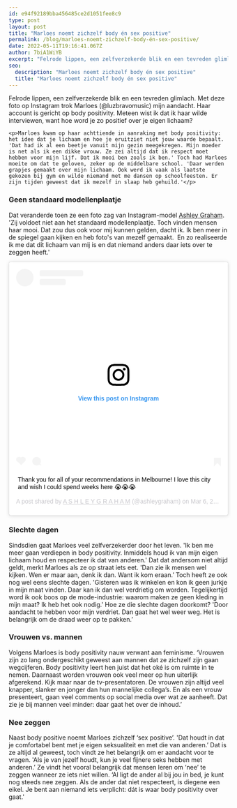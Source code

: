 ```yaml
---
id: e94f92189bba456485ce2d1051fee8c9
type: post
layout: post
title: "Marloes noemt zichzelf body én sex positive"
permalink: /blog/marloes-noemt-zichzelf-body-én-sex-positive/
date: 2022-05-11T19:16:41.067Z
author: 7biA1WiYB
excerpt: "Felrode lippen, een zelfverzekerde blik en een tevreden glimlach. Met deze foto op Instagram trok Marloes (@luzbravomusic) mijn aandacht. Haar account is gericht op body positivity. Meteen wist ik dat ik haar wilde interviewen, want hoe word je zo positief over je eigen lichaam?  "
seo:
  description: "Marloes noemt zichzelf body én sex positive"
  title: "Marloes noemt zichzelf body én sex positive"
---
```

Felrode lippen, een zelfverzekerde blik en een tevreden glimlach. Met deze foto op Instagram trok Marloes (@luzbravomusic) mijn aandacht. Haar account is gericht op body positivity. Meteen wist ik dat ik haar wilde interviewen, want hoe word je zo positief over je eigen lichaam?  

    <p>Marloes kwam op haar achttiende in aanraking met body positivity: het idee dat je lichaam en hoe je eruitziet niet jouw waarde bepaalt. 'Dat had ik al een beetje vanuit mijn gezin meegekregen. Mijn moeder is net als ik een dikke vrouw. Ze zei altijd dat ik respect moet hebben voor mijn lijf. Dat ik mooi ben zoals ik ben.' Toch had Marloes moeite om dat te geloven, zeker op de middelbare school. 'Daar werden grapjes gemaakt over mijn lichaam. Ook werd ik vaak als laatste gekozen bij gym en wilde niemand met me dansen op schoolfeesten. Er zijn tijden geweest dat ik mezelf in slaap heb gehuild.'</p>
<h3>Geen standaard modellenplaatje</h3>
<p>Dat veranderde toen ze een foto zag van Instagram-model <a href="https://www.instagram.com/ashleygraham/?hl=nl" target="_blank">Ashley Graham</a>. 'Zij voldoet niet aan het standaard modellenplaatje. Toch vinden mensen haar mooi. Dat zou dus ook voor mij kunnen gelden, dacht ik. Ik ben meer in de spiegel gaan kijken en heb foto's van mezelf gemaakt.  En zo realiseerde ik me dat dit lichaam van mij is en dat niemand anders daar iets over te zeggen heeft.'<div class="media media-element-container media-default"><div id="file-538889" class="file file-image file-image-oembed">

        
  
  <div class="content">
    
<blockquote class="instagram-media" data-instgrm-captioned="" data-instgrm-permalink="https://www.instagram.com/p/Bur8nY8AgMx/?utm_source=ig_embed&amp;utm_campaign=loading" data-instgrm-version="12" style=" background:#FFF; border:0; border-radius:3px; box-shadow:0 0 1px 0 rgba(0,0,0,0.5),0 1px 10px 0 rgba(0,0,0,0.15); margin: 1px; max-width:640px; min-width:326px; padding:0; width:99.375%; width:-webkit-calc(100% - 2px); width:calc(100% - 2px);"><div style="padding:16px;"> <a href="https://www.instagram.com/p/Bur8nY8AgMx/?utm_source=ig_embed&amp;utm_campaign=loading" style=" background:#FFFFFF; line-height:0; padding:0 0; text-align:center; text-decoration:none; width:100%;" target="_blank"> <div style=" display: flex; flex-direction: row; align-items: center;"> <div style="background-color: #F4F4F4; border-radius: 50%; flex-grow: 0; height: 40px; margin-right: 14px; width: 40px;"></div> <div style="display: flex; flex-direction: column; flex-grow: 1; justify-content: center;"> <div style=" background-color: #F4F4F4; border-radius: 4px; flex-grow: 0; height: 14px; margin-bottom: 6px; width: 100px;"></div> <div style=" background-color: #F4F4F4; border-radius: 4px; flex-grow: 0; height: 14px; width: 60px;"></div></div></div><div style="padding: 19% 0;"></div> <div style="display:block; height:50px; margin:0 auto 12px; width:50px;"><svg width="50px" height="50px" viewbox="0 0 60 60" version="1.1" xmlns="https://www.w3.org/2000/svg" xmlns:xlink="https://www.w3.org/1999/xlink"><g stroke="none" stroke-width="1" fill="none" fill-rule="evenodd"><g transform="translate(-511.000000, -20.000000)" fill="#000000"><g><path d="M556.869,30.41 C554.814,30.41 553.148,32.076 553.148,34.131 C553.148,36.186 554.814,37.852 556.869,37.852 C558.924,37.852 560.59,36.186 560.59,34.131 C560.59,32.076 558.924,30.41 556.869,30.41 M541,60.657 C535.114,60.657 530.342,55.887 530.342,50 C530.342,44.114 535.114,39.342 541,39.342 C546.887,39.342 551.658,44.114 551.658,50 C551.658,55.887 546.887,60.657 541,60.657 M541,33.886 C532.1,33.886 524.886,41.1 524.886,50 C524.886,58.899 532.1,66.113 541,66.113 C549.9,66.113 557.115,58.899 557.115,50 C557.115,41.1 549.9,33.886 541,33.886 M565.378,62.101 C565.244,65.022 564.756,66.606 564.346,67.663 C563.803,69.06 563.154,70.057 562.106,71.106 C561.058,72.155 560.06,72.803 558.662,73.347 C557.607,73.757 556.021,74.244 553.102,74.378 C549.944,74.521 548.997,74.552 541,74.552 C533.003,74.552 532.056,74.521 528.898,74.378 C525.979,74.244 524.393,73.757 523.338,73.347 C521.94,72.803 520.942,72.155 519.894,71.106 C518.846,70.057 518.197,69.06 517.654,67.663 C517.244,66.606 516.755,65.022 516.623,62.101 C516.479,58.943 516.448,57.996 516.448,50 C516.448,42.003 516.479,41.056 516.623,37.899 C516.755,34.978 517.244,33.391 517.654,32.338 C518.197,30.938 518.846,29.942 519.894,28.894 C520.942,27.846 521.94,27.196 523.338,26.654 C524.393,26.244 525.979,25.756 528.898,25.623 C532.057,25.479 533.004,25.448 541,25.448 C548.997,25.448 549.943,25.479 553.102,25.623 C556.021,25.756 557.607,26.244 558.662,26.654 C560.06,27.196 561.058,27.846 562.106,28.894 C563.154,29.942 563.803,30.938 564.346,32.338 C564.756,33.391 565.244,34.978 565.378,37.899 C565.522,41.056 565.552,42.003 565.552,50 C565.552,57.996 565.522,58.943 565.378,62.101 M570.82,37.631 C570.674,34.438 570.167,32.258 569.425,30.349 C568.659,28.377 567.633,26.702 565.965,25.035 C564.297,23.368 562.623,22.342 560.652,21.575 C558.743,20.834 556.562,20.326 553.369,20.18 C550.169,20.033 549.148,20 541,20 C532.853,20 531.831,20.033 528.631,20.18 C525.438,20.326 523.257,20.834 521.349,21.575 C519.376,22.342 517.703,23.368 516.035,25.035 C514.368,26.702 513.342,28.377 512.574,30.349 C511.834,32.258 511.326,34.438 511.181,37.631 C511.035,40.831 511,41.851 511,50 C511,58.147 511.035,59.17 511.181,62.369 C511.326,65.562 511.834,67.743 512.574,69.651 C513.342,71.625 514.368,73.296 516.035,74.965 C517.703,76.634 519.376,77.658 521.349,78.425 C523.257,79.167 525.438,79.673 528.631,79.82 C531.831,79.965 532.853,80.001 541,80.001 C549.148,80.001 550.169,79.965 553.369,79.82 C556.562,79.673 558.743,79.167 560.652,78.425 C562.623,77.658 564.297,76.634 565.965,74.965 C567.633,73.296 568.659,71.625 569.425,69.651 C570.167,67.743 570.674,65.562 570.82,62.369 C570.966,59.17 571,58.147 571,50 C571,41.851 570.966,40.831 570.82,37.631"></path></g></g></g></svg></div><div style="padding-top: 8px;"> <div style=" color:#3897f0; font-family:Arial,sans-serif; font-size:14px; font-style:normal; font-weight:550; line-height:18px;"> View this post on Instagram</div></div><div style="padding: 12.5% 0;"></div> <div style="display: flex; flex-direction: row; margin-bottom: 14px; align-items: center;"><div> <div style="background-color: #F4F4F4; border-radius: 50%; height: 12.5px; width: 12.5px; transform: translateX(0px) translateY(7px);"></div> <div style="background-color: #F4F4F4; height: 12.5px; transform: rotate(-45deg) translateX(3px) translateY(1px); width: 12.5px; flex-grow: 0; margin-right: 14px; margin-left: 2px;"></div> <div style="background-color: #F4F4F4; border-radius: 50%; height: 12.5px; width: 12.5px; transform: translateX(9px) translateY(-18px);"></div></div><div style="margin-left: 8px;"> <div style=" background-color: #F4F4F4; border-radius: 50%; flex-grow: 0; height: 20px; width: 20px;"></div> <div style=" width: 0; height: 0; border-top: 2px solid transparent; border-left: 6px solid #f4f4f4; border-bottom: 2px solid transparent; transform: translateX(16px) translateY(-4px) rotate(30deg)"></div></div><div style="margin-left: auto;"> <div style=" width: 0px; border-top: 8px solid #F4F4F4; border-right: 8px solid transparent; transform: translateY(16px);"></div> <div style=" background-color: #F4F4F4; flex-grow: 0; height: 12px; width: 16px; transform: translateY(-4px);"></div> <div style=" width: 0; height: 0; border-top: 8px solid #F4F4F4; border-left: 8px solid transparent; transform: translateY(-4px) translateX(8px);"></div></div></div></a> <p style=" margin:8px 0 0 0; padding:0 4px;"> <a href="https://www.instagram.com/p/Bur8nY8AgMx/?utm_source=ig_embed&amp;utm_campaign=loading" style=" color:#000; font-family:Arial,sans-serif; font-size:14px; font-style:normal; font-weight:normal; line-height:17px; text-decoration:none; word-wrap:break-word;" target="_blank">Thank you for all of your recommendations in Melbourne! I love this city and wish I could spend weeks here 😭😭😭</a></p> <p style=" color:#c9c8cd; font-family:Arial,sans-serif; font-size:14px; line-height:17px; margin-bottom:0; margin-top:8px; overflow:hidden; padding:8px 0 7px; text-align:center; text-overflow:ellipsis; white-space:nowrap;">A post shared by <a href="https://www.instagram.com/ashleygraham/?utm_source=ig_embed&amp;utm_campaign=loading" style=" color:#c9c8cd; font-family:Arial,sans-serif; font-size:14px; font-style:normal; font-weight:normal; line-height:17px;" target="_blank"> A S H L E Y  G R A H A M</a> (@ashleygraham) on <time style=" font-family:Arial,sans-serif; font-size:14px; line-height:17px;" datetime="2019-03-07T00:17:23+00:00">Mar 6, 2019 at 4:17pm PST</time></p></div></blockquote>
<script async="" src="//www.instagram.com/embed.js"></script>  </div>

  
</div>
</div>
<h3>Slechte dagen</h3>
<p>Sindsdien gaat Marloes veel zelfverzekerder door het leven. 'Ik ben me meer gaan verdiepen in body positivity. Inmiddels houd ik van mijn eigen lichaam houd en respecteer ik dat van anderen.' Dat dat andersom niet altijd geldt, merkt Marloes als ze op straat iets eet. 'Dan zie ik mensen wel kijken. Wen er maar aan, denk ik dan. Want ik kom eraan.’ Toch heeft ze ook nog wel eens slechte dagen. 'Gisteren was ik winkelen en kon ik geen jurkje in mijn maat vinden. Daar kan ik dan wel verdrietig om worden. Tegelijkertijd word ik ook boos op de mode-industrie: waarom maken ze geen kleding in mijn maat? Ik heb het ook nodig.' Hoe ze die slechte dagen doorkomt? 'Door aandacht te hebben voor mijn verdriet. Dan gaat het wel weer weg. Het is belangrijk om de draad weer op te pakken.’ </p>
<h3>Vrouwen vs. mannen</h3>
<p>Volgens Marloes is body positivity nauw verwant aan feminisme. ‘Vrouwen zijn zo lang ondergeschikt geweest aan mannen dat ze zichzelf zijn gaan wegcijferen. Body positivity leert hen juist dat het oké is om ruimte in te nemen. Daarnaast worden vrouwen ook veel meer op hun uiterlijk afgerekend. Kijk maar naar de tv-presentatoren. De vrouwen zijn altijd veel knapper, slanker en jonger dan hun mannelijke collega’s. En als een vrouw presenteert, gaan veel comments op social media over wat ze aanheeft. Dat zie je bij mannen veel minder: daar gaat het over de inhoud.’ </p>
<h3>Nee zeggen</h3>
<p>Naast body positive noemt Marloes zichzelf ‘sex positive’. 'Dat houdt in dat je comfortabel bent met je eigen seksualiteit en met die van anderen.’ Dat is ze altijd al geweest, toch vindt ze het belangrijk om er aandacht voor te vragen.<strong> </strong>'Als je van jezelf houdt, kun je veel fijnere seks hebben met anderen.’ Ze vindt het vooral belangrijk dat mensen leren om ‘nee’ te zeggen wanneer ze iets niet willen. ‘Al ligt de ander al bij jou in bed, je kunt nog steeds nee zeggen. Als de ander dat niet respecteert, is diegene een eikel. Je bent aan niemand iets verplicht: dát is waar body positivity over gaat.'</p>  
